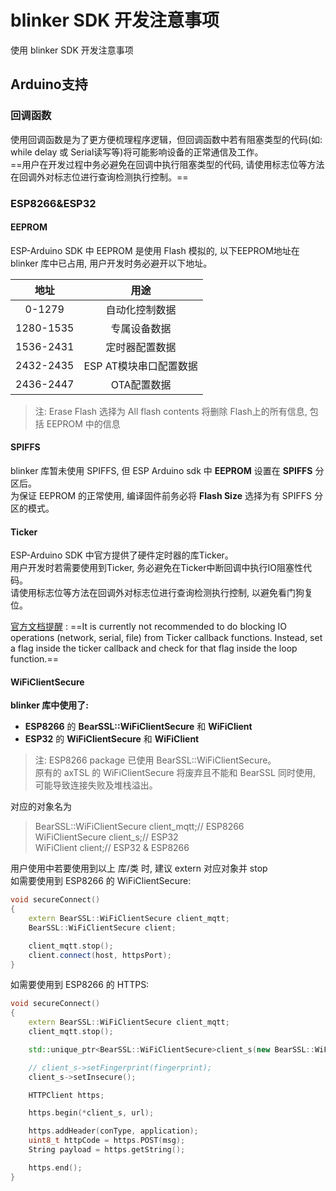# blinker SDK 开发注意事项
使用 blinker SDK 开发注意事项  


## Arduino支持
### 回调函数
使用回调函数是为了更方便梳理程序逻辑，但回调函数中若有阻塞类型的代码(如: while delay 或 Serial读写等)将可能影响设备的正常通信及工作。  
==用户在开发过程中务必避免在回调中执行阻塞类型的代码, 请使用标志位等方法在回调外对标志位进行查询检测执行控制。==
### ESP8266&ESP32
#### EEPROM
ESP-Arduino SDK 中 EEPROM 是使用 Flash 模拟的, 以下EEPROM地址在 blinker 库中已占用, 用户开发时务必避开以下地址。  

| 地址 | 用途 |
| :-: | :-: |
| 0-1279 | 自动化控制数据 |
| 1280-1535 | 专属设备数据 |
| 1536-2431 | 定时器配置数据 |
| 2432-2435 | ESP AT模块串口配置数据 |
| 2436-2447 | OTA配置数据 |

> 注: Erase Flash 选择为 All flash contents 将删除 Flash上的所有信息, 包括 EEPROM 中的信息  

#### SPIFFS
blinker 库暂未使用 SPIFFS, 但 ESP Arduino sdk 中 **EEPROM** 设置在 **SPIFFS** 分区后。  
为保证 EEPROM 的正常使用, 编译固件前务必将 **Flash Size** 选择为有 SPIFFS 分区的模式。  

#### Ticker
ESP-Arduino SDK 中官方提供了硬件定时器的库Ticker。  
用户开发时若需要使用到Ticker, 务必避免在Ticker中断回调中执行IO阻塞性代码。  
请使用标志位等方法在回调外对标志位进行查询检测执行控制, 以避免看门狗复位。  

[官方文档提醒](https://github.com/esp8266/Arduino/blob/master/doc/libraries.rst#ticker) : ==It is currently not recommended to do blocking IO operations (network, serial, file) from Ticker callback functions. Instead, set a flag inside the ticker callback and check for that flag inside the loop function.==  

#### WiFiClientSecure
**blinker 库中使用了:**
- **ESP8266** 的 **BearSSL::WiFiClientSecure** 和 **WiFiClient**  
- **ESP32** 的 **WiFiClientSecure** 和 **WiFiClient**   

> 注: ESP8266 package 已使用 BearSSL::WiFiClientSecure。   
> 原有的 axTSL 的 WiFiClientSecure 将废弃且不能和 BearSSL 同时使用, 可能导致连接失败及堆栈溢出。  

对应的对象名为
> BearSSL::WiFiClientSecure   client_mqtt;// ESP8266  
> WiFiClientSecure            client_s;// ESP32  
> WiFiClient                  client;// ESP32 & ESP8266  

用户使用中若要使用到以上 库/类 时, 建议 extern 对应对象并 stop   
如需要使用到 ESP8266 的 WiFiClientSecure:
```cpp
void secureConnect()
{
    extern BearSSL::WiFiClientSecure client_mqtt;
    BearSSL::WiFiClientSecure client;

    client_mqtt.stop();
    client.connect(host, httpsPort);
}
```
如需要使用到 ESP8266 的 HTTPS:
```cpp
void secureConnect()
{
    extern BearSSL::WiFiClientSecure client_mqtt;
    client_mqtt.stop();

    std::unique_ptr<BearSSL::WiFiClientSecure>client_s(new BearSSL::WiFiClientSecure);

    // client_s->setFingerprint(fingerprint);
    client_s->setInsecure();

    HTTPClient https;

    https.begin(*client_s, url);

    https.addHeader(conType, application);
    uint8_t httpCode = https.POST(msg);
    String payload = https.getString();

    https.end();
}
```